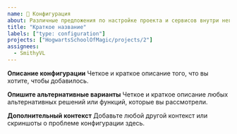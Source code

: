 ```yaml
---
name: 🧰 Конфигурация
about: Различные предложения по настройке проекта и сервисов внутри него
title: "Краткое название"
labels: ["type: configuration"]
projects: ["HogwartsSchoolOfMagic/projects/2"]
assignees: 
  - SmithyVL
---
```


**Описание конфигурации**
Четкое и краткое описание того, что вы хотите, чтобы добавилось.

**Опишите альтернативные варианты**
Четкое и краткое описание любых альтернативных решений или функций, которые вы рассмотрели.

**Дополнительный контекст**
Добавьте любой другой контекст или скриншоты о проблеме конфигурации здесь.